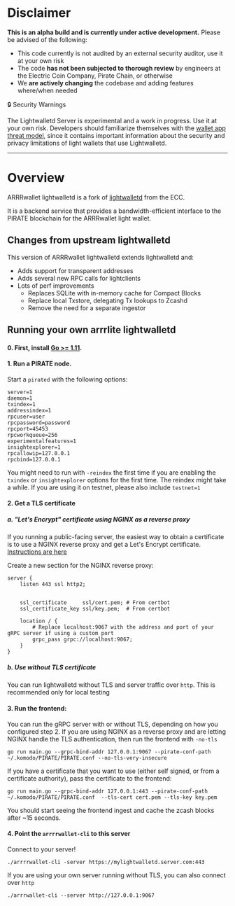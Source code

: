 # Disclaimer
**This is an alpha build and is currently under active development.** Please be advised of the following:

- This code currently is not audited by an external security auditor, use it at your own risk
- The code **has not been subjected to thorough review** by engineers at the Electric Coin Company, Pirate Chain, or otherwise
- We **are actively changing** the codebase and adding features where/when needed

🔒 Security Warnings

The Lightwalletd Server is experimental and a work in progress. Use it at your own risk. Developers should familiarize themselves with the [wallet app threat model](https://zcash.readthedocs.io/en/latest/rtd_pages/wallet_threat_model.html), since it contains important information about the security and privacy limitations of light wallets that use Lightwalletd.

---

# Overview

ARRRwallet lightwalletd is a fork of [lightwalletd](https://github.com/AlphaX-Projects/lightwalletd) from the ECC. 

It is a backend service that provides a bandwidth-efficient interface to the PIRATE blockchain for the ARRRwallet light wallet.

## Changes from upstream lightwalletd
This version of ARRRwallet lightwalletd extends lightwalletd and:
* Adds support for transparent addresses
* Adds several new RPC calls for lightclients
* Lots of perf improvements
  * Replaces SQLite with in-memory cache for Compact Blocks
  * Replace local Txstore, delegating Tx lookups to Zcashd
  * Remove the need for a separate ingestor

## Running your own arrrlite lightwalletd

#### 0. First, install [Go >= 1.11](https://golang.org/dl/#stable).

#### 1. Run a PIRATE node.
Start a `pirated` with the following options:
```
server=1
daemon=1
txindex=1
addressindex=1
rpcuser=user
rpcpassword=password
rpcport=45453
rpcworkqueue=256
experimentalfeatures=1
insightexplorer=1
rpcallowip=127.0.0.1
rpcbind=127.0.0.1
```

You might need to run with `-reindex` the first time if you are enabling the `txindex` or `insightexplorer` options for the first time. The reindex might take a while. If you are using it on testnet, please also include `testnet=1`

#### 2. Get a TLS certificate

##### a. "Let's Encrypt" certificate using NGINX as a reverse proxy
If you running a public-facing server, the easiest way to obtain a certificate is to use a NGINX reverse proxy and get a Let's Encrypt certificate. [Instructions are here](https://www.nginx.com/blog/using-free-ssltls-certificates-from-lets-encrypt-with-nginx/)

Create a new section for the NGINX reverse proxy:
```
server {
    listen 443 ssl http2;
 
 
    ssl_certificate     ssl/cert.pem; # From certbot
    ssl_certificate_key ssl/key.pem;  # From certbot
    
    location / {
        # Replace localhost:9067 with the address and port of your gRPC server if using a custom port
        grpc_pass grpc://localhost:9067;
    }
}
```

##### b. Use without TLS certificate
You can run lightwalletd without TLS and server traffic over `http`. This is recommended only for local testing

#### 3. Run the frontend:
You can run the gRPC server with or without TLS, depending on how you configured step 2. If you are using NGINX as a reverse proxy and are letting NGINX handle the TLS authentication, then run the frontend with `-no-tls`

```
go run main.go --grpc-bind-addr 127.0.0.1:9067 --pirate-conf-path ~/.komodo/PIRATE/PIRATE.conf --no-tls-very-insecure
```

If you have a certificate that you want to use (either self signed, or from a certificate authority), pass the certificate to the frontend:

```
go run main.go --grpc-bind-addr 127.0.0.1:443 --pirate-conf-path ~/.komodo/PIRATE/PIRATE.conf  --tls-cert cert.pem --tls-key key.pem
```

You should start seeing the frontend ingest and cache the zcash blocks after ~15 seconds. 

#### 4. Point the `arrrrwallet-cli` to this server
Connect to your server!
```
./arrrrwallet-cli -server https://mylightwalletd.server.com:443
```

If you are using your own server running without TLS, you can also connect over `http`

```
./arrrwallet-cli --server http://127.0.0.1:9067
```
